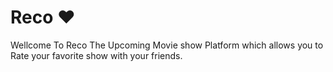 # Reco ❤
Wellcome To Reco The Upcoming Movie show Platform  which allows you to Rate your favorite show with your friends. 
